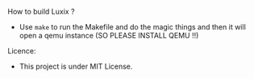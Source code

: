 How to build Luxix ?
* Use `make` to run the Makefile and do the magic things and then it will open a qemu instance (SO PLEASE INSTALL QEMU !!)

Licence:
* This project is under MIT License.
